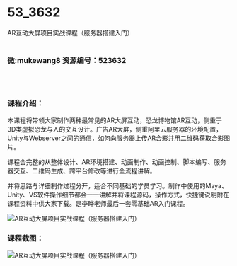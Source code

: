 # 53_3632
AR互动大屏项目实战课程（服务器搭建入门）
<br/></br>
<h3>微:mukewang8 资源编号：523632</h3>
<br/></br>
<h3>课程介绍：</h3>
<p>本课程将带领大家制作两种最常见的AR大屏互动，恐龙博物馆AR互动，侧重于3D类虚拟恐龙与人的交互设计。广告AR大屏，侧重阿里云服务器的环境配置，Unity与Webserver之间的通信，如何向服务器上传AR合影并用二维码获取合影图片。</p>
<p>课程会完整的从整体设计、AR环境搭建、动画制作、动画控制、脚本编写、服务器交互、二维码生成、跨平台修改等进行全流程讲解。</p>
<p>并将思路与详细制作过程分开，适合不同基础的学员学习。制作中使用的Maya、Unity、VS软件操作细节都会一一讲解并将课程源码，操作方式，快捷键说明附在课程资料中供大家下载。是李晔老师最后一套零基础AR入门课程。</p>
<p><img src="https://www.ko996.com/wp-content/uploads/img/2018/09/1-3-300x228.png" alt="AR互动大屏项目实战课程（服务器搭建入门）"></p>
<h3>课程截图：</h3>
<p><img src="https://www.ko996.com/wp-content/uploads/img/2018/09/2-20.png" alt="AR互动大屏项目实战课程（服务器搭建入门）"></p>
